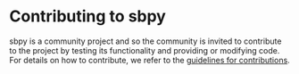 Contributing to sbpy
====================

sbpy is a community project and so the community is invited to
contribute to the project by testing its functionality and providing
or modifying code. For details on how to contribute, we refer to the
[guidelines for
contributions](https://sbpy.readthedocs.io/en/latest/contributing.html).